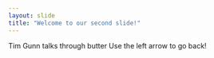 ```yaml
---
layout: slide
title: "Welcome to our second slide!"
---
```

Tim Gunn talks through butter
Use the left arrow to go back!
